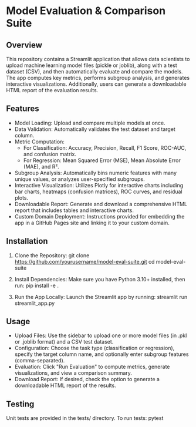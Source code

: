 # Model Evaluation & Comparison Suite

## Overview
This repository contains a Streamlit application that allows data scientists to upload machine learning model files (pickle or joblib), along with a test dataset (CSV), and then automatically evaluate and compare the models. The app computes key metrics, performs subgroup analysis, and generates interactive visualizations. Additionally, users can generate a downloadable HTML report of the evaluation results.

## Features
- Model Loading: Upload and compare multiple models at once.
- Data Validation: Automatically validates the test dataset and target column.
- Metric Computation:
  - For Classification: Accuracy, Precision, Recall, F1 Score, ROC-AUC, and confusion matrix.
  - For Regression: Mean Squared Error (MSE), Mean Absolute Error (MAE), and R².
- Subgroup Analysis: Automatically bins numeric features with many unique values, or analyzes user-specified subgroups.
- Interactive Visualization: Utilizes Plotly for interactive charts including bar charts, heatmaps (confusion matrices), ROC curves, and residual plots.
- Downloadable Report: Generate and download a comprehensive HTML report that includes tables and interactive charts.
- Custom Domain Deployment: Instructions provided for embedding the app in a GitHub Pages site and linking it to your custom domain.

## Installation
1. Clone the Repository:
   git clone https://github.com/yourusername/model-eval-suite.git
   cd model-eval-suite

2. Install Dependencies:
   Make sure you have Python 3.10+ installed, then run:
   pip install -e .

3. Run the App Locally:
   Launch the Streamlit app by running:
   streamlit run streamlit_app.py

## Usage
- Upload Files: Use the sidebar to upload one or more model files (in .pkl or .joblib format) and a CSV test dataset.
- Configuration: Choose the task type (classification or regression), specify the target column name, and optionally enter subgroup features (comma-separated).
- Evaluation: Click "Run Evaluation" to compute metrics, generate visualizations, and view a comparison summary.
- Download Report: If desired, check the option to generate a downloadable HTML report of the results.

## Testing
Unit tests are provided in the tests/ directory. To run tests:
   pytest

